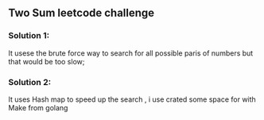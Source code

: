 ## Two Sum leetcode challenge

### Solution 1:
It usese the brute force way to search for all possible paris of numbers but that would be too slow;

### Solution 2: 
It uses Hash map to speed up the search , i use crated some space for with Make from golang